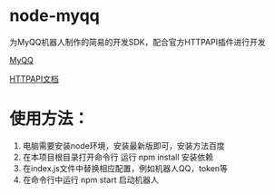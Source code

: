 # node-myqq
为MyQQ机器人制作的简易的开发SDK，配合官方HTTPAPI插件进行开发

[MyQQ](https://www.myqqx.cn)

[HTTPAPI文档](https://www.myqqx.cn/5.%E6%89%A9%E5%B1%95%E5%BC%80%E5%8F%91/1.%E5%BC%80%E5%8F%91%E7%9B%B8%E5%85%B3/2.API%E5%88%97%E8%A1%A8.html)

# 使用方法：
1. 电脑需要安装node环境，安装最新版即可，安装方法百度
2. 在本项目根目录打开命令行 运行 npm install 安装依赖
3. 在index.js文件中替换相应配置，例如机器人QQ，token等
4. 在命令行中运行 npm start 启动机器人
